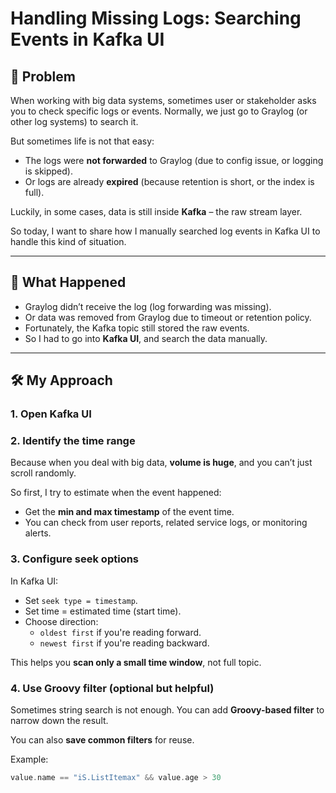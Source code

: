 # Handling Missing Logs: Searching Events in Kafka UI

## 🧩 Problem

When working with big data systems, sometimes user or stakeholder asks you to check specific logs or events. Normally, we just go to Graylog (or other log systems) to search it.

But sometimes life is not that easy:
- The logs were **not forwarded** to Graylog (due to config issue, or logging is skipped).
- Or logs are already **expired** (because retention is short, or the index is full).

Luckily, in some cases, data is still inside **Kafka** – the raw stream layer.

So today, I want to share how I manually searched log events in Kafka UI to handle this kind of situation.

---

## 🔎 What Happened

- Graylog didn’t receive the log (log forwarding was missing).
- Or data was removed from Graylog due to timeout or retention policy.
- Fortunately, the Kafka topic still stored the raw events.
- So I had to go into **Kafka UI**, and search the data manually.

---

## 🛠️ My Approach

### 1. Open Kafka UI

### 2. Identify the time range

Because when you deal with big data, **volume is huge**, and you can’t just scroll randomly.

So first, I try to estimate when the event happened:
- Get the **min and max timestamp** of the event time.
- You can check from user reports, related service logs, or monitoring alerts.

### 3. Configure seek options

In Kafka UI:
- Set `seek type = timestamp`.
- Set time = estimated time (start time).
- Choose direction:
  - `oldest first` if you're reading forward.
  - `newest first` if you're reading backward.

This helps you **scan only a small time window**, not full topic.

### 4. Use Groovy filter (optional but helpful)

Sometimes string search is not enough. You can add **Groovy-based filter** to narrow down the result.

You can also **save common filters** for reuse.

Example:

```groovy
value.name == "iS.ListItemax" && value.age > 30
